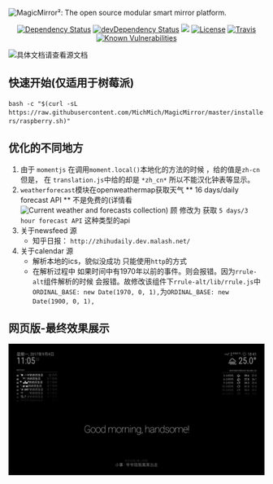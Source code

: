 ![MagicMirror²: The open source modular smart mirror platform. ](.github/header.png)

<p align="center">
	<a href="https://david-dm.org/MichMich/MagicMirror"><img src="https://david-dm.org/MichMich/MagicMirror.svg" alt="Dependency Status"></a>
	<a href="https://david-dm.org/MichMich/MagicMirror#info=devDependencies"><img src="https://david-dm.org/MichMich/MagicMirror/dev-status.svg" alt="devDependency Status"></a>
	<a href="https://bestpractices.coreinfrastructure.org/projects/347"><img src="https://bestpractices.coreinfrastructure.org/projects/347/badge"></a>
	<a href="http://choosealicense.com/licenses/mit"><img src="https://img.shields.io/badge/license-MIT-blue.svg" alt="License"></a>
	<a href="https://travis-ci.org/MichMich/MagicMirror"><img src="https://travis-ci.org/MichMich/MagicMirror.svg" alt="Travis"></a>
	<a href="https://snyk.io/test/github/MichMich/MagicMirror"><img src="https://snyk.io/test/github/MichMich/MagicMirror/badge.svg" alt="Known Vulnerabilities" data-canonical-src="https://snyk.io/test/github/MichMich/MagicMirror" style="max-width:100%;"></a>
</p>

![具体文档请查看源文档](https://github.com/MichMich/MagicMirror)

## 快速开始(仅适用于树莓派)
`bash -c "$(curl -sL https://raw.githubusercontent.com/MichMich/MagicMirror/master/installers/raspberry.sh)"`

## 优化的不同地方
1. 由于 `momentjs` 在调用`moment.local()`本地化的方法的时候 ，给的值是`zh-cn`但是， 在 `translation.js`中给的却是 `*zh_cn*` 所以不能汉化钟表等显示。
1. `weatherforecast`模块在openweathermap获取天气 ** 16 days/daily forecast API ** 不是免费的(详情看![Current weather and forecasts collection](https://openweathermap.org/price)) 顾 修改为 获取 `5 days/3 hour forecast API` 这种类型的api
1. 关于newsfeed 源
	+ 知乎日报： `http://zhihudaily.dev.malash.net/`
1. 关于calendar 源
	+ 解析本地的ics，貌似没成功 只能使用`http`的方式
	+ 在解析过程中 如果时间中有1970年以前的事件。则会报错。因为`rrule-alt`组件解析的时候 会报错。故修改该组件下`rrule-alt/lib/rrule.js`中`ORDINAL_BASE: new Date(1970, 0, 1),`为`ORDINAL_BASE: new Date(1900, 0, 1),`


## 网页版-最终效果展示	
![img](./doc/demo.jpg)